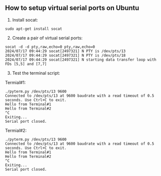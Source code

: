 ## How to setup virtual serial ports on Ubuntu
1. Install socat:
```
sudo apt-get install socat
```
2. Create a pair of virtual serial ports:
```
socat -d -d pty,raw,echo=0 pty,raw,echo=0
2024/07/17 09:44:29 socat[2497321] N PTY is /dev/pts/13
2024/07/17 09:44:29 socat[2497321] N PTY is /dev/pts/18
2024/07/17 09:44:29 socat[2497321] N starting data transfer loop with FDs [5,5] and [7,7]
```
3. Test the terminal script:

Termial#1:
```
./pyterm.py /dev/pts/13 9600
Connected to /dev/pts/13 at 9600 baudrate with a read timeout of 0.5 seconds. Use Ctrl+C to exit.
Hello from Terminal#1
Hello from Terminal#2
^C
Exiting...
Serial port closed.
```

Termial#2:
```
./pyterm.py /dev/pts/13 9600
Connected to /dev/pts/13 at 9600 baudrate with a read timeout of 0.5 seconds. Use Ctrl+C to exit.
Hello from Terminal#1
Hello from Terminal#2
^C
Exiting...
Serial port closed.
```
